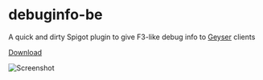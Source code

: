 # debuginfo-be
A quick and dirty Spigot plugin to give F3-like debug info to [Geyser](https://github.com/GeyserMC/Geyser) clients

[Download](https://github.com/Heath123/debuginfo-be/releases/latest)

![Screenshot](https://media.discordapp.net/attachments/613170125696270357/771818452314226698/debug2.png)
